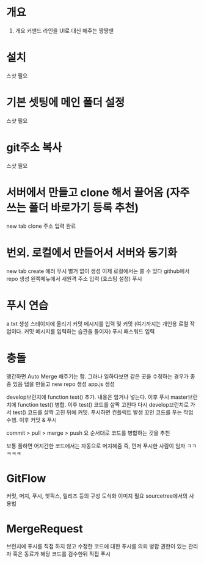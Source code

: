 # 개요
1. 개요
커맨드 라인을 UI로 대신 해주는 짱짱맨

# 설치
스샷 필요

# 기본 셋팅에 메인 폴더 설정
스샷 필요

# git주소 복사
스샷 필요

# 서버에서 만들고 clone 해서 끌어옴 (자주 쓰는 폴더 바로가기 등록 추천)
new tab
clone
주소 입력
완료

# 번외. 로컬에서 만들어서 서버와 동기화
new tab
create
에러 무시 별거 없이 생성
이제 로컬에서는 쓸 수 있다
github에서 repo 생성
왼쪽메뉴에서 새원격
주소 입력 (호스팅 설정)
푸시

# 푸시 연습
a.txt 생성
스테이지에 올리기
커밋 메시지를 입력 및 커밋 (여기까지는 개인용 로컬 작업이다. 커밋 메시지를 입력하는 습관을 들이자)
푸시
패스워드 입력

# 충돌
앵간하면 Auto Merge 해주기는 함. 그러나 일하다보면 같은 곳을 수정하는 경우가 종종 있음
탭을 만들고 new repo 생성
app.js 생성

develop브런치에 function test() 추가. 내용은 암거나 넣는다. 이후 푸시
master브런치에 function test() 병합. 이후 test() 코드를 살짝 고친다
다시 develop브런치로 가서 test() 코드를 살짝 고친 뒤에 커밋. 푸시하면 컨플릭트 발생
꼬인 코드를 푸는 작업 수행. 이후 커밋 & 푸시

commit > pull > merge > push 요 순서대로 코드를 병합하는 것을 추천

보통 풀하면 어지간한 코드에서는 자동으로 머지해줌
즉, 먼저 푸시한 사람이 임자 ㅋㅋㅋㅋㅋ

# GitFlow
커밋, 머지, 푸시, 핫픽스, 릴리즈 등의 구성
도식화 이미지 필요
sourcetree에서의 사용법

# MergeRequest
브런치에 푸시를 직접 하지 않고 수정한 코드에 대한 푸시를 의뢰
병합 권한이 있는 관리자 혹은 동료가 해당 코드를 검수한뒤 직접 푸시